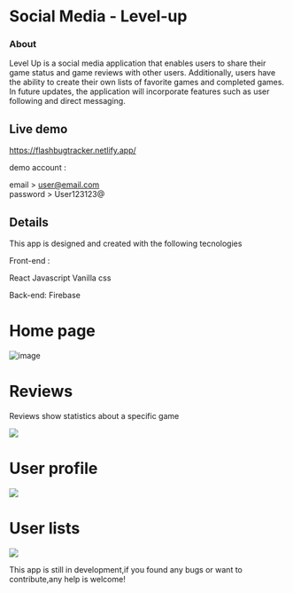 # Social Media - Level-up


### About


Level Up is a social media application that enables users to share their game status and game reviews with other users. Additionally, users have the ability to create their own lists of favorite games and completed games. In future updates, the application will incorporate features such as user following and direct messaging.


## Live demo 

[https://flashbugtracker.netlify.app/
](https://levelup-socialmedia.netlify.app/)


demo account : 

email > user@email.com  
password > User123123@


## Details

This app is designed and created with the following tecnologies

Front-end :

React
Javascript
Vanilla css

Back-end:
Firebase 
# Home page
![image](https://github.com/de-Padua/levelup-social_media/blob/Main/level-up/home.JPG)

# Reviews

Reviews show statistics about a specific game

![](https://github.com/de-Padua/levelup-social_media/blob/Main/level-up/reviews.JPG)

# User profile

![](https://github.com/de-Padua/levelup-social_media/blob/Main/level-up/profile.JPG)

# User lists


![](https://github.com/de-Padua/levelup-social_media/blob/Main/level-up/lists.JPG)




This app is still in development,if you found any bugs or want to contribute,any help is welcome!



